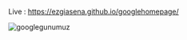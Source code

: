 Live : https://ezgiasena.github.io/googlehomepage/

![googlegunumuz](https://github.com/ezgiasena/googlehomepage/assets/128982114/36deaefa-57aa-4779-94cc-092f1631aff0)
